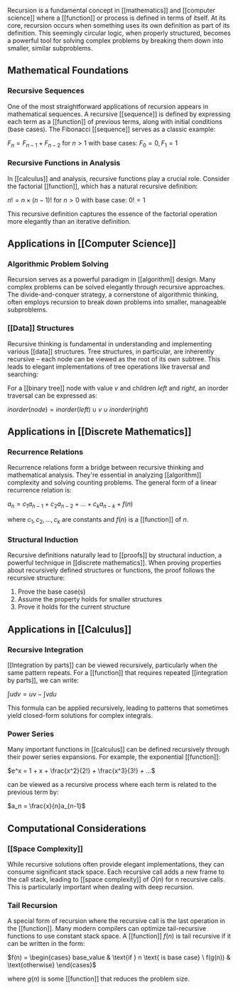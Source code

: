 Recursion is a fundamental concept in [[mathematics]] and [[computer science]] where a [[function]] or process is defined in terms of itself. At its core, recursion occurs when something uses its own definition as part of its definition. This seemingly circular logic, when properly structured, becomes a powerful tool for solving complex problems by breaking them down into smaller, similar subproblems.

## Mathematical Foundations

### Recursive Sequences

One of the most straightforward applications of recursion appears in mathematical sequences. A recursive [[sequence]] is defined by expressing each term as a [[function]] of previous terms, along with initial conditions (base cases). The Fibonacci [[sequence]] serves as a classic example:

$F_n = F_{n-1} + F_{n-2}$ for $n > 1$ with base cases: $F_0 = 0, F_1 = 1$

### Recursive Functions in Analysis

In [[calculus]] and analysis, recursive functions play a crucial role. Consider the factorial [[function]], which has a natural recursive definition:

$n! = n \times (n-1)!$ for $n > 0$ with base case: $0! = 1$

This recursive definition captures the essence of the factorial operation more elegantly than an iterative definition.

## Applications in [[Computer Science]]

### Algorithmic Problem Solving

Recursion serves as a powerful paradigm in [[algorithm]] design. Many complex problems can be solved elegantly through recursive approaches. The divide-and-conquer strategy, a cornerstone of algorithmic thinking, often employs recursion to break down problems into smaller, manageable subproblems.

### [[Data]] Structures

Recursive thinking is fundamental in understanding and implementing various [[data]] structures. Tree structures, in particular, are inherently recursive – each node can be viewed as the root of its own subtree. This leads to elegant implementations of tree operations like traversal and searching:

For a [[binary tree]] node with value $v$ and children $left$ and $right$, an inorder traversal can be expressed as:

$inorder(node) = inorder(left) \cup {v} \cup inorder(right)$

## Applications in [[Discrete Mathematics]]

### Recurrence Relations

Recurrence relations form a bridge between recursive thinking and mathematical analysis. They're essential in analyzing [[algorithm]] complexity and solving counting problems. The general form of a linear recurrence relation is:

$a_n = c_1a_{n-1} + c_2a_{n-2} + ... + c_ka_{n-k} + f(n)$

where $c_1, c_2, ..., c_k$ are constants and $f(n)$ is a [[function]] of $n$.

### Structural Induction

Recursive definitions naturally lead to [[proofs]] by structural induction, a powerful technique in [[discrete mathematics]]. When proving properties about recursively defined structures or functions, the proof follows the recursive structure:

1. Prove the base case(s)
2. Assume the property holds for smaller structures
3. Prove it holds for the current structure

## Applications in [[Calculus]]

### Recursive Integration

[[Integration by parts]] can be viewed recursively, particularly when the same pattern repeats. For a [[function]] that requires repeated [[integration by parts]], we can write:

$\int u dv = uv - \int v du$

This formula can be applied recursively, leading to patterns that sometimes yield closed-form solutions for complex integrals.

### Power Series

Many important functions in [[calculus]] can be defined recursively through their power series expansions. For example, the exponential [[function]]:

$e^x = 1 + x + \frac{x^2}{2!} + \frac{x^3}{3!} + ...$

can be viewed as a recursive process where each term is related to the previous term by:

$a_n = \frac{x}{n}a_{n-1}$

## Computational Considerations

### [[Space Complexity]]

While recursive solutions often provide elegant implementations, they can consume significant stack space. Each recursive call adds a new frame to the call stack, leading to [[space complexity]] of $O(n)$ for n recursive calls. This is particularly important when dealing with deep recursion.

### Tail Recursion

A special form of recursion where the recursive call is the last operation in the [[function]]. Many modern compilers can optimize tail-recursive functions to use constant stack space. A [[function]] $f(n)$ is tail recursive if it can be written in the form:

$f(n) = \begin{cases} base_value & \text{if } n \text{ is base case} \ f(g(n)) & \text{otherwise} \end{cases}$

where $g(n)$ is some [[function]] that reduces the problem size.